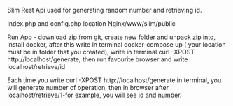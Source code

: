 Slim Rest Api used for generating random number and retrieving id.

Index.php and config.php location Nginx/www/slim/public

Run App - download zip from git, create new folder and unpack zip into, install docker, after this write in terminal docker-compose up ( your location must be in folder that you created), write in terminal curl -XPOST http://localhost/generate, then run favourite browser and write localhost/retrieve/id

Each time you write curl -XPOST http://localhost/generate in terminal, you will generate number of operation, then in browser after localhost/retrieve/1-for example, you will see id and number.
